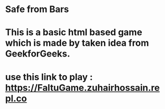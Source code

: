 # Safe from Bars

# This is a basic html based game which is made by taken idea from GeekforGeeks.

# use this link to play : https://FaltuGame.zuhairhossain.repl.co